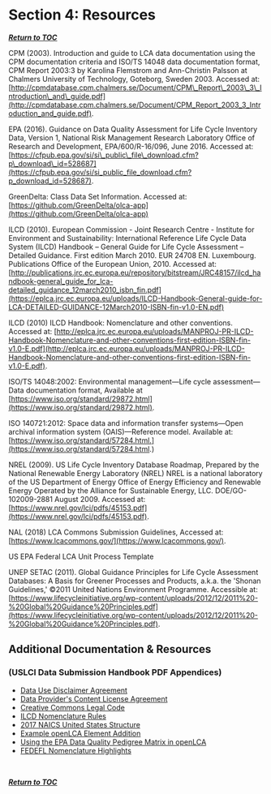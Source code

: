 # Section 4: Resources

[**_Return to TOC_**](../00-sub-handbook-landing.md)
<br>

CPM (2003). Introduction and guide to LCA data documentation using the CPM documentation criteria and ISO/TS 14048 data documentation format, CPM Report 2003:3 by Karolina Flemstrom and Ann-Christin Palsson at Chalmers University of Technology, Goteborg, Sweden 2003. Accessed at: [http://cpmdatabase.cpm.chalmers.se/Document/CPM\_Report\_2003\_3\_Introduction\_and\_guide.pdf](http://cpmdatabase.cpm.chalmers.se/Document/CPM_Report_2003_3_Introduction_and_guide.pdf).

EPA (2016). Guidance on Data Quality Assessment for Life Cycle Inventory Data, Version 1, National Risk Management Research Laboratory Office of Research and Development, EPA/600/R-16/096, June 2016. Accessed at: [https://cfpub.epa.gov/si/si\_public\_file\_download.cfm?p\_download\_id=528687](https://cfpub.epa.gov/si/si_public_file_download.cfm?p_download_id=528687).

GreenDelta: Class Data Set Information. Accessed at: [https://github.com/GreenDelta/olca-app](https://github.com/GreenDelta/olca-app)

ILCD (2010). European Commission - Joint Research Centre - Institute for Environment and Sustainability: International Reference Life Cycle Data System (ILCD) Handbook – General Guide for Life Cycle Assessment – Detailed Guidance. First edition March 2010. EUR 24708 EN. Luxembourg. Publications Office of the European Union, 2010. Accessed at: [http://publications.jrc.ec.europa.eu/repository/bitstream/JRC48157/ilcd_handbook-general_guide_for_lca-detailed_guidance_12march2010_isbn_fin.pdf](https://eplca.jrc.ec.europa.eu/uploads/ILCD-Handbook-General-guide-for-LCA-DETAILED-GUIDANCE-12March2010-ISBN-fin-v1.0-EN.pdf)

ILCD (2010) ILCD Handbook: Nomenclature and other conventions. Accessed at: [http://eplca.jrc.ec.europa.eu/uploads/MANPROJ-PR-ILCD-Handbook-Nomenclature-and-other-conventions-first-edition-ISBN-fin-v1.0-E.pdf](http://eplca.jrc.ec.europa.eu/uploads/MANPROJ-PR-ILCD-Handbook-Nomenclature-and-other-conventions-first-edition-ISBN-fin-v1.0-E.pdf).

ISO/TS 14048:2002: Environmental management—Life cycle assessment—Data documentation format, Available at [https://www.iso.org/standard/29872.html](https://www.iso.org/standard/29872.html).

ISO 140721:2012: Space data and information transfer systems—Open archival information system (OAIS)—Reference model. Available at: [https://www.iso.org/standard/57284.html.](https://www.iso.org/standard/57284.html.)

NREL (2009). US Life Cycle Inventory Database Roadmap, Prepared by the National Renewable Energy Laboratory (NREL) NREL is a national laboratory of the US Department of Energy Office of Energy Efficiency and Renewable Energy Operated by the Alliance for Sustainable Energy, LLC. DOE/GO-102009-2881 August 2009. Accessed at: [https://www.nrel.gov/lci/pdfs/45153.pdf](https://www.nrel.gov/lci/pdfs/45153.pdf).

NAL (2018) LCA Commons Submission Guidelines, Accessed at: [https://www.lcacommons.gov/](https://www.lcacommons.gov/).

US EPA Federal LCA Unit Process Template

UNEP SETAC (2011). Global Guidance Principles for Life Cycle Assessment Databases: A Basis for Greener Processes and Products, a.k.a. the &#39;Shonan Guidelines,&#39; ©2011 United Nations Environment Programme. Accessible at: [https://www.lifecycleinitiative.org/wp-content/uploads/2012/12/2011%20-%20Global%20Guidance%20Principles.pdf](https://www.lifecycleinitiative.org/wp-content/uploads/2012/12/2011%20-%20Global%20Guidance%20Principles.pdf).
<br>

## Additional Documentation & Resources
### (USLCI Data Submission Handbook PDF Appendices)

  * [Data Use Disclaimer Agreement](./04-App-A.md)
  * [Data Provider's Content License Agreement](./04-App-B.md)
  * [Creative Commons Legal Code](./04-App-C.md)
  * [ILCD Nomenclature Rules](./04-App-D.md)
  * [2017 NAICS United States Structure](./04-App-E.md)
  * [Example openLCA Element Addition](./04-App-F.md)
  * [Using the EPA Data Quality Pedigree Matrix in openLCA](./04-App-G.md)
  * [FEDEFL Nomenclature Highlights](https://github.com/uslci-admin/uslci-content/blob/dev/docs/submission_handbook/05-FEDEFL%20Guidelines%20-%20Appendix%20Fork.md)

<br>

[**_Return to TOC_**](../00-sub-handbook-landing.md)
